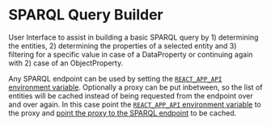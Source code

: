SPARQL Query Builder
====================
User Interface to assist in building a basic SPARQL query by 1) determining the entities, 2) determining the properties of a selected entity and 3) filtering for a specific value in case of a DataProperty or continuing again with 2) case of an ObjectProperty.

Any SPARQL endpoint can be used by setting the [`REACT_APP_API` environment variable](https://github.com/knaw-huc/sparql-query-builder/blob/main/frontend/.env.production#L6). Optionally a proxy can be put inbetween, so the list of entities will be cached instead of being requested from the endpoint over and over again. In this case point the [`REACT_APP_API` environment variable](https://github.com/knaw-huc/sparql-query-builder/blob/main/frontend/.env.production#L6) to the proxy and [point the proxy to the SPARQL endpoint](https://github.com/knaw-huc/sparql-query-builder/blob/main/docker-compose.yml#L26) to be cached.
